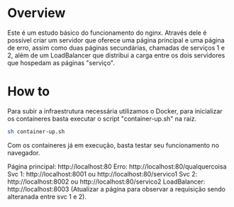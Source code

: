 # Overview
 Este é um estudo básico do funcionamento do nginx. Através dele é possível criar um servidor que oferece uma página principal e uma página de erro, assim como duas páginas secundárias, chamadas de serviços 1 e 2, além de um LoadBalancer que distribui a carga entre os dois servidores que hospedam as páginas "serviço".

 # How to

 Para subir a infraestrutura necessária utilizamos o Docker, para inicializar os containeres basta executar o script "container-up.sh" na raiz.

 ```bash
sh container-up.sh
```

Com os containeres já em execução, basta testar seu funcionamento no navegador.

Página principal: http://localhost:80
Erro: http://localhost:80/qualquercoisa
Svc 1: http://localhost:8001 ou http://localhost:80/servico1
Svc 2: http://localhost:8002 ou http://localhost:80/servico2
LoadBalancer: http://localhost:8003  (Atualizar a página para observar a requisição sendo alteranada entre svc 1 e 2).